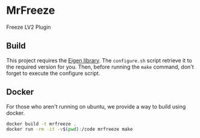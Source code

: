 # MrFreeze
Freeze LV2 Plugin

## Build
This project requires the [Eigen library](http://eigen.tuxfamily.org/index.php?title=Main_Page).
The `configure.sh` script retrieve it to the required version for you. Then, before running the `make` command, don't forget to execute the configure script.

## Docker
For those who aren't running on ubuntu, we provide a way to build using docker.
```bash
docker build -t mrfreeze .
docker run -rm -it -v$(pwd):/code mrfreeze make
```
